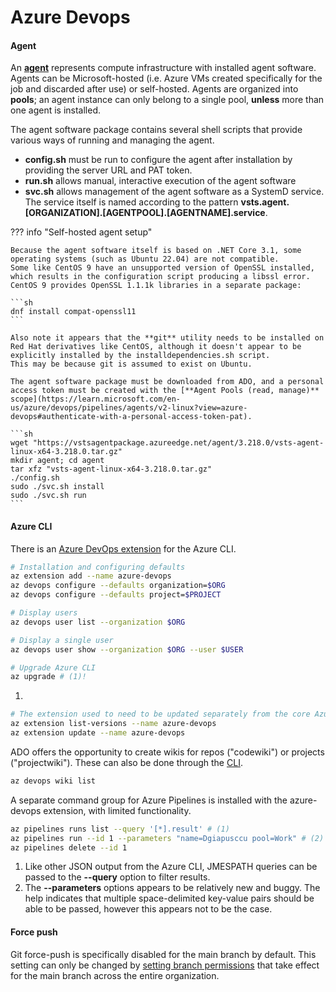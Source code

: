 # Azure Devops

#### Agent

An [**agent**](https://learn.microsoft.com/en-us/azure/devops/pipelines/agents/agents?view=azure-devops&tabs=browser) represents compute infrastructure with installed agent software. Agents can be Microsoft-hosted (i.e. Azure VMs created specifically for the job and discarded after use) or self-hosted.
Agents are organized into **pools**; an agent instance can only belong to a single pool, **unless** more than one agent is installed.

The agent software package contains several shell scripts that provide various ways of running and managing the agent.

- **config.sh** must be run to configure the agent after installation by providing the server URL and PAT token.
- **run.sh** allows manual, interactive execution of the agent software
- **svc.sh** allows management of the agent software as a SystemD service. The service itself is named according to the pattern **vsts.agent.[ORGANIZATION].[AGENTPOOL].[AGENTNAME].service**.

??? info "Self-hosted agent setup"

    Because the agent software itself is based on .NET Core 3.1, some operating systems (such as Ubuntu 22.04) are not compatible.
    Some like CentOS 9 have an unsupported version of OpenSSL installed, which results in the configuration script producing a libssl error.
    CentOS 9 provides OpenSSL 1.1.1k libraries in a separate package:

    ```sh
    dnf install compat-openssl11
    ```

    Also note it appears that the **git** utility needs to be installed on Red Hat derivatives like CentOS, although it doesn't appear to be explicitly installed by the installdependencies.sh script.
    This may be because git is assumed to exist on Ubuntu.

    The agent software package must be downloaded from ADO, and a personal access token must be created with the [**Agent Pools (read, manage)** scope](https://learn.microsoft.com/en-us/azure/devops/pipelines/agents/v2-linux?view=azure-devops#authenticate-with-a-personal-access-token-pat).

    ```sh
    wget "https://vstsagentpackage.azureedge.net/agent/3.218.0/vsts-agent-linux-x64-3.218.0.tar.gz"
    mkdir agent; cd agent
    tar xfz "vsts-agent-linux-x64-3.218.0.tar.gz"
    ./config.sh
    sudo ./svc.sh install
    sudo ./svc.sh run
    ```

#### Azure CLI

There is an [Azure DevOps extension](https://learn.microsoft.com/en-us/azure/devops/cli/?view=azure-devops) for the Azure CLI.

```sh
# Installation and configuring defaults
az extension add --name azure-devops
az devops configure --defaults organization=$ORG
az devops configure --defaults project=$PROJECT

# Display users
az devops user list --organization $ORG

# Display a single user
az devops user show --organization $ORG --user $USER

# Upgrade Azure CLI
az upgrade # (1)!
```

1. 
```sh
# The extension used to need to be updated separately from the core Azure CLI
az extension list-versions --name azure-devops
az extension update --name azure-devops 
```

ADO offers the opportunity to create wikis for repos ("codewiki") or projects ("projectwiki").
These can also be done through the [CLI](https://learn.microsoft.com/en-us/azure/devops/project/wiki/manage-wikis?view=azure-devops#create-a-wiki-page).

```sh title="ADO wikis"
az devops wiki list
```

A separate command group for Azure Pipelines is installed with the azure-devops extension, with limited functionality.

```sh
az pipelines runs list --query '[*].result' # (1)
az pipelines run --id 1 --parameters "name=Dgiapusccu pool=Work" # (2)
az pipelines delete --id 1
```

1. Like other JSON output from the Azure CLI, JMESPATH queries can be passed to the **--query** option to filter results.
2. The **--parameters** options appears to be relatively new and buggy. The help indicates that multiple space-delimited key-value pairs should be able to be passed, however this appears not to be the case.

#### Force push

Git force-push is specifically disabled for the main branch by default.
This setting can only be changed by [setting branch permissions](https://learn.microsoft.com/en-us/azure/devops/repos/git/branch-permissions?view=azure-devops) that take effect for the main branch across the entire organization.
